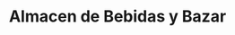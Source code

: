 ---
title: "Almacen de Bebidas y Bazar"
url: /puente-alto/almacen-de-bebidas-y-bazar/
shop: comodidad
---